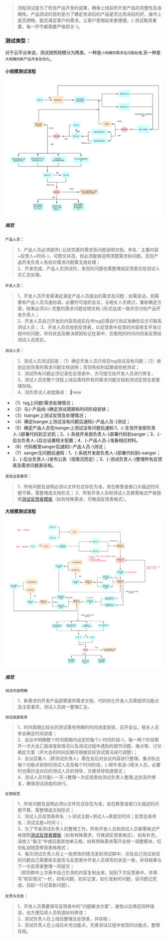 > 流程测试是为了检验产品开发的成果，确保上线前所开发产品的完整性及准确性。产品测试的目的是为了确定改进后的产品是否比改进前的好，操作上是否顺畅，能否满足客户的需求，让客户使用起来更便捷。{-测试极其重要，每一环节都需要严格把关-}。

### 测试类型：
对于云平台来说，测试按照规模分为两类，一种是`小规模的需求及问题处理`,另一种是`大规模的新产品开发及优化`。

#### 小规模测试流程
![小规模测试流程](../img/小规模测试SOP.png)
##### 规范
`产品人员`：  

>1、产品人员必须提供{-比较完善的需求及问题说明文档，命名：主要内容+反馈人+时间-}，可图文并茂，但必须能够说明清楚需求和问题，否则产品开发负责人有权对需求问题算无效处理；  
>2、开发完成，产品人员测试时，发现的问题也需整理成反馈表交给测试人员汇总处理。

`开发人员`：
>1、开发人员开发需满足满足产品人员提出的需求及问题；如需变动，则需要和产品人员沟通协调，必要时可组织会议，与相关人员商讨，重新确定方案，结果必须以{-完整的需求问题说明文档-}形式达成一致并交付给产品开发负责人；  
>2、开发人员自己开发的内容完成后在传tsg后需自行测试准确性后方可联系测试人员；
>3、开发人员仅收到反馈表，以反馈表中反馈的内容修复开发过程中的问题，并将状态及解决原因标记在表中，在极短的时间内将表反馈给测试人员核实。

`测试人员`：
>1、测试人员测试前提：（1）确定开发人员已经在tsg测试没有问题；（2）收到比较完善的需求问题文档说明；否则有权利延期或拒绝测试；  
>2、测试所有问题必须记录在反馈表中，方可提交给开发人员进行修复，  
>3、测试人员在整个流程上线后需将所有的需求问题文档和测试反馈总表整理存档。  
>4、测负责试人进度跟进： :star2:new
- （1）tsg上问题/需求处理情况；
- （2）与{-产品线-}确定测试周期和时间阶段安排；
- （3）tsanger上测试反馈及处理情况；
- （4）确定tsanger上测试没有问题后通知{-产品人员-}测试；
- （5）确定产品人员在tsanger上测试没有问题后通知:1、{-生信开发部负责人-}部署代码到正式机；2、{-系统开发部负责人-}部署代码到sanger；3、{-后台负责人-}后台设置相关配置；4、{-产品人员-}准备相应材料。
- （6）代码推至sanger后通知{-产品人员-}测试；
- （7）sanger无问题后通知：1、{-系统开发部负责人-}部署代码到i-sanger；2、{-后台负责人-}发布公告（视情况而定）；3、{-测试负责人-}整理所有反馈表及需求问题表存档。

`其他注意事项`：
>1、所有问题及说明必须以文件形式存在为准，发在群里或者口头描述的问题不算，需整理成文档形式；
>2、所有开发人员和测试人员都需格式严格按照[测试反馈表模板](../examples/反馈表模板.xlsx)（如有特殊需求，可微调反馈表格式）。

#### 大规模测试流程
![大规模测试流程](../img/大规模测试SOP.png)

##### 规范
`测试内容明确`
>1、新需求的开发产品部需提供需求文档、代码优化开发人员需提供功能点及注意事项，测试人员统一整理汇总。

`测试进度有序`  

>1、时间周期比较长的测试需有明确的时间进度安排，召开会议，相关人员参会确定时间进度；  
>2、会议中明确整个时间周期内设定的每个{-时间阶段-}，每一两个阶段需开一次大会汇报进度和情况以及测试过程中遇到的细节问题，难点等，讨论确定方案（开大会的时间后期可根据实际测试情况进行调整）；  
>3、会议召集人（即测试负责人）需在会后对会议内容进行整理，重点标出每个功能点安排的测试人员及每个时间阶段，{-邮件发送-}相关人员，必要时也需抄送对应的测试人员的领导，方便领导知道情况；  
>4、测试人员尽量{-一天-}整理一次反馈表给测试负责人整理,达到及时修复，确保测试进度的进行。

`反馈规范`
>1、所有问题及说明必须以文件形式存在为准，发在群里或者口头描述的问题不算，需整理成文档形式；  
>2、测试人员反馈表命名：{-测试主题+测试人+表提交时间；反馈总表命名：测试主题+时间-}；  
>3、为了节省测试负责人的整理工作，所有开发人员和测试人员都需格式严格按照[测试反馈表模板](../examples/反馈表模板.xlsx)（如有特殊需求，可微调反馈表格式），如有补充，请放入“备注”中或后面其他单元格，如有特殊需求需开会统一调整模块，切勿私自随意修改表格格式；  
>4、每次测试负责人将上一批修改的情况发到测试群中，涉及自己测试发现的问题自己需要核实是否与反馈表中开发人员填写的状态一致，并将结果与下一次反馈表整理一同提交；  
（即将群中上次表中自己负责的内容复制出来，贴到下次反馈表中，并填写“核实情况”一栏，如有问题，如实记录，如引发新的问题，该问题记完成，另起一行记录新问题）。

`反思与总结`：
>1、开发人员需要填写反馈表中的"问题解决方案"，避免以后再犯同样错误，也方便后续人员知道如何修改；  
>2、测试负责人在上线后整理总反馈表，并存档；  
>3、测试负责人在上线后补充功能点，完善测试过程中发现的功能点，整理存档。

